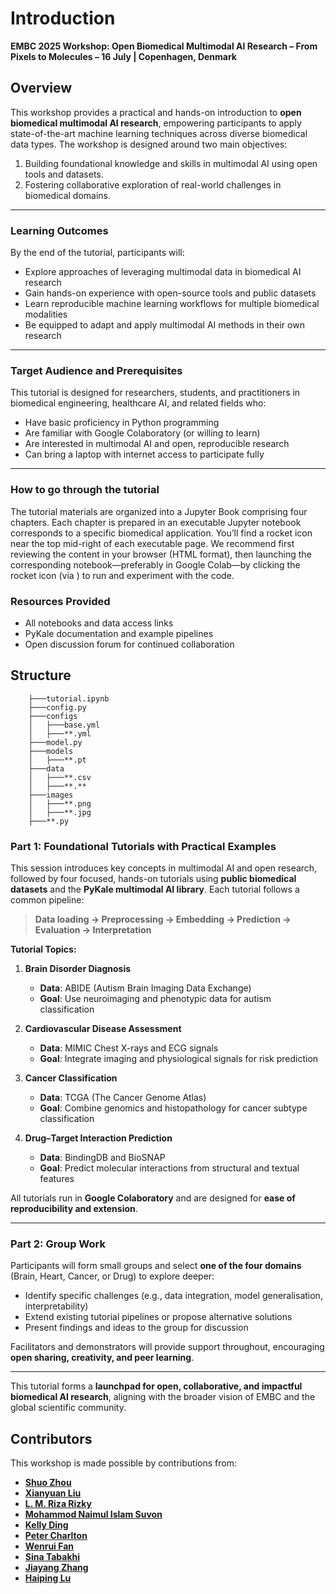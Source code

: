 # Introduction

**EMBC 2025 Workshop: Open Biomedical Multimodal AI Research – From Pixels to Molecules  – 16 July | Copenhagen, Denmark**

## Overview

This workshop provides a practical and hands-on introduction to **open biomedical multimodal AI research**, empowering participants to apply state-of-the-art machine learning techniques across diverse biomedical data types. The workshop is designed around two main objectives:
1. Building foundational knowledge and skills in multimodal AI using open tools and datasets.
2. Fostering collaborative exploration of real-world challenges in biomedical domains.

---

### Learning Outcomes
By the end of the tutorial, participants will:
- Explore approaches of leveraging multimodal data in biomedical AI research
- Gain hands-on experience with open-source tools and public datasets
- Learn reproducible machine learning workflows for multiple biomedical modalities
- Be equipped to adapt and apply multimodal AI methods in their own research

---

### Target Audience and Prerequisites

This tutorial is designed for researchers, students, and practitioners in biomedical engineering, healthcare AI, and related fields who:

- Have basic proficiency in Python programming
- Are familiar with Google Colaboratory (or willing to learn)
- Are interested in multimodal AI and open, reproducible research
- Can bring a laptop with internet access to participate fully

---

### How to go through the tutorial

The tutorial materials are organized into a Jupyter Book comprising four chapters. Each chapter is prepared in an executable Jupyter notebook corresponds to a specific biomedical application. You’ll find a rocket icon <i class="fas fa-rocket"></i> near the top mid-right of each executable page. We recommend first reviewing the content in your browser (HTML format), then launching the corresponding notebook—preferably in Google Colab—by clicking the rocket icon (via <i class="fas fa-rocket"></i>) to run and experiment with the code.


### Resources Provided
- All notebooks and data access links
- PyKale documentation and example pipelines
- Open discussion forum for continued collaboration

## Structure

```text
    ├───tutorial.ipynb
    ├───config.py
    ├───configs
    │   ├───base.yml
    │   ├───**.yml
    ├───model.py
    ├───models
    │   ├───**.pt
    ├───data
    │   ├───**.csv
    │   ├───**.**
    ├───images
    │   ├───**.png
    │   ├───**.jpg
    ├───**.py
```

### Part 1: Foundational Tutorials with Practical Examples
This session introduces key concepts in multimodal AI and open research, followed by four focused, hands-on tutorials using **public biomedical datasets** and the **PyKale multimodal AI library**. Each tutorial follows a common pipeline:

> **Data loading → Preprocessing → Embedding → Prediction → Evaluation → Interpretation**

**Tutorial Topics:**
1. **Brain Disorder Diagnosis**
   - **Data**: ABIDE (Autism Brain Imaging Data Exchange)
   - **Goal**: Use neuroimaging and phenotypic data for autism classification

2. **Cardiovascular Disease Assessment**
   - **Data**: MIMIC Chest X-rays and ECG signals
   - **Goal**: Integrate imaging and physiological signals for risk prediction

3. **Cancer Classification**
   - **Data**: TCGA (The Cancer Genome Atlas)
   - **Goal**: Combine genomics and histopathology for cancer subtype classification

4. **Drug–Target Interaction Prediction**
   - **Data**: BindingDB and BioSNAP
   - **Goal**: Predict molecular interactions from structural and textual features

All tutorials run in **Google Colaboratory** and are designed for **ease of reproducibility and extension**.

---

### Part 2: Group Work
Participants will form small groups and select **one of the four domains** (Brain, Heart, Cancer, or Drug) to explore deeper:

- Identify specific challenges (e.g., data integration, model generalisation, interpretability)
- Extend existing tutorial pipelines or propose alternative solutions
- Present findings and ideas to the group for discussion

Facilitators and demonstrators will provide support throughout, encouraging **open sharing, creativity, and peer learning**.

---

This tutorial forms a **launchpad for open, collaborative, and impactful biomedical AI research**, aligning with the broader vision of EMBC and the global scientific community.


## Contributors

This workshop is made possible by contributions from:

- **[Shuo Zhou](https://github.com/shuo-zhou)**
- **[Xianyuan Liu](https://github.com/xianyuanliu)**
- **[L. M. Riza Rizky](https://github.com/zaRizk7)**
- **[Mohammod Naimul Islam Suvon](https://github.com/Mdnaimulislam)**
- **[Kelly Ding](https://github.com/kellydingzx)**
- **[Peter Charlton](https://github.com/peterhcharlton)**
- **[Wenrui Fan](https://github.com/orgs/Shef-AIRE/people/wenruifan)**
- **[Sina Tabakhi](https://github.com/SinaTabakhi)**
- **[Jiayang Zhang](https://github.com/jiayang-zhang)**
- **[Haiping Lu](https://github.com/haipinglu)**

<!-- ```{tableofcontents}
``` -->
